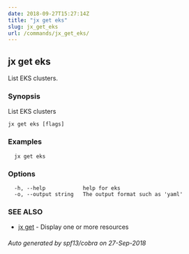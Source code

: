 ```yaml
---
date: 2018-09-27T15:27:14Z
title: "jx get eks"
slug: jx_get_eks
url: /commands/jx_get_eks/
---
```

## jx get eks

List EKS clusters.

### Synopsis

List EKS clusters

```
jx get eks [flags]
```

### Examples

```
  jx get eks
```

### Options

```
  -h, --help            help for eks
  -o, --output string   The output format such as 'yaml'
```

### SEE ALSO

* [jx get](/commands/jx_get/)	 - Display one or more resources

###### Auto generated by spf13/cobra on 27-Sep-2018
